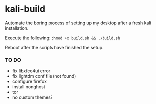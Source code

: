 # kali-build

Automate the boring process of setting up my desktop after a fresh kali installation.

Execute the following:
`chmod +x build.sh && ./build.sh`

Reboot after the scripts have finished the setup.

### TO DO
- fix libxfce4ui error
- fix lightdm conf file (not found)
- configure firefox
- install nonghost
- tor
- no custom themes?